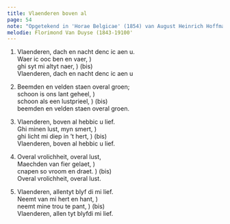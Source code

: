 ```yaml
---
title: Vlaenderen boven al
page: 54
note: "Opgetekend in 'Horae Belgicae' (1854) van August Heinrich Hoffman von Fallersleben (1798-1874)"
melodie: Florimond Van Duyse (1843-19100'
---  
```


1. Vlaenderen, dach en nacht denc ic aen u.  
Waer ic ooc ben en vaer, )  
ghi syt mi altyt naer,   ) (bis)  
Vlaenderen, dach en nacht denc ic aen u  


2. Beemden en velden staen overal groen;  
schoon is ons lant geheel, )  
schoon als een lustprieel, ) (bis)  
beemden en velden staen overal groen.  


3. Vlaenderen, boven al hebbic u lief.  
Ghi minen lust, myn smert,    )  
ghi licht mi diep in ’t hert, ) (bis)  
Vlaenderen, boven al hebbic u lief.  


4. Overal vrolichheit, overal lust,  
Maechden van fier gelaet,  )  
cnapen so vroom en draet.  ) (bis)  
Overal vrolichheit, overal lust.  


3. Vlaenderen, allentyt blyf di mi lief.  
Neemt van mi hert en hant, )  
neemt mine trou te pant,   ) (bis)  
Vlaenderen, allen tyt blyfdi mi lief.  
